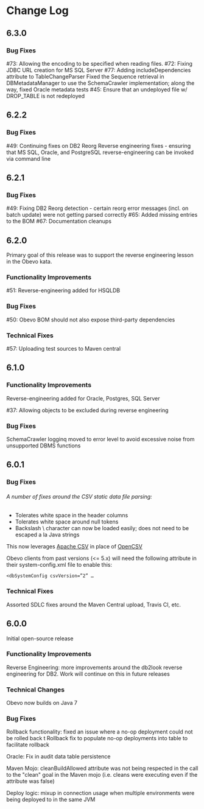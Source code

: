 # Change Log

## 6.3.0

### Bug Fixes

#73: Allowing the encoding to be specified when reading files.
#72: Fixing JDBC URL creation for MS SQL Server
#77: Adding includeDependencies attribute to TableChangeParser
Fixed the Sequence retrieval in DBMetadataManager to use the SchemaCrawler implementation; along the way, fixed Oracle metadata tests
#45: Ensure that an undeployed file w/ DROP_TABLE is not redeployed


## 6.2.2

### Bug Fixes

#49: Continuing fixes on DB2 Reorg
Reverse engineering fixes - ensuring that MS SQL, Oracle, and PostgreSQL reverse-engineering can be invoked via command line


## 6.2.1

### Bug Fixes

#49: Fixing DB2 Reorg detection - certain reorg error messages (incl. on batch update) were not getting parsed correctly
#65: Added missing entries to the BOM
#67: Documentation cleanups


## 6.2.0

Primary goal of this release was to support the reverse engineering lesson in the Obevo kata.

### Functionality Improvements

#51: Reverse-engineering added for HSQLDB

### Bug Fixes

#50: Obevo BOM should not also expose third-party dependencies

### Technical Fixes

#57: Uploading test sources to Maven central


## 6.1.0

### Functionality Improvements

Reverse-engineering added for Oracle, Postgres, SQL Server

#37: Allowing objects to be excluded during reverse engineering


### Bug Fixes

SchemaCrawler logginq moved to error level to avoid excessive noise from unsupported DBMS functions


## 6.0.1

### Bug Fixes

###### A number of fixes around the CSV static data file parsing:
* Tolerates white space in the header columns
* Tolerates white space around null tokens
* Backslash \ character can now be loaded easily; does not need to be escaped a la Java strings

This now leverages [Apache CSV](https://commons.apache.org/proper/commons-csv/) in place of [OpenCSV](http://opencsv.sourceforge.net/)

Obevo clients from past versions (<= 5.x) will need the following attribute in their system-config.xml file to enable this:
```
<dbSystemConfig csvVersion=”2” …
```

### Technical Fixes

Assorted SDLC fixes  around the Maven Central upload, Travis CI, etc.


## 6.0.0
Initial open-source release

### Functionality Improvements
Reverse Engineering: more improvements around the db2look reverse engineering for DB2. Work will continue on this in future releases


### Technical Changes
Obevo now builds on Java 7


### Bug Fixes
Rollback functionality: fixed an issue where a no-op deployment could not be rolled back t
Rollback fix to populate no-op deployments into table to facilitate rollback

Oracle: Fix in audit data table persistence

Maven Mojo: cleanBuildAllowed attribute was not being respected in the call to the "clean" goal in the Maven mojo (i.e. cleans were executing even if the attribute was false)

Deploy logic: mixup in connection usage when multiple environments were being deployed to in the same JVM
